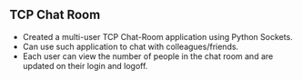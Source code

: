 ## TCP Chat Room

- Created a multi-user TCP Chat-Room application using Python Sockets.
- Can use such application to chat with colleagues/friends.
- Each user can view the number of people in the chat room and are updated on their login and logoff.
